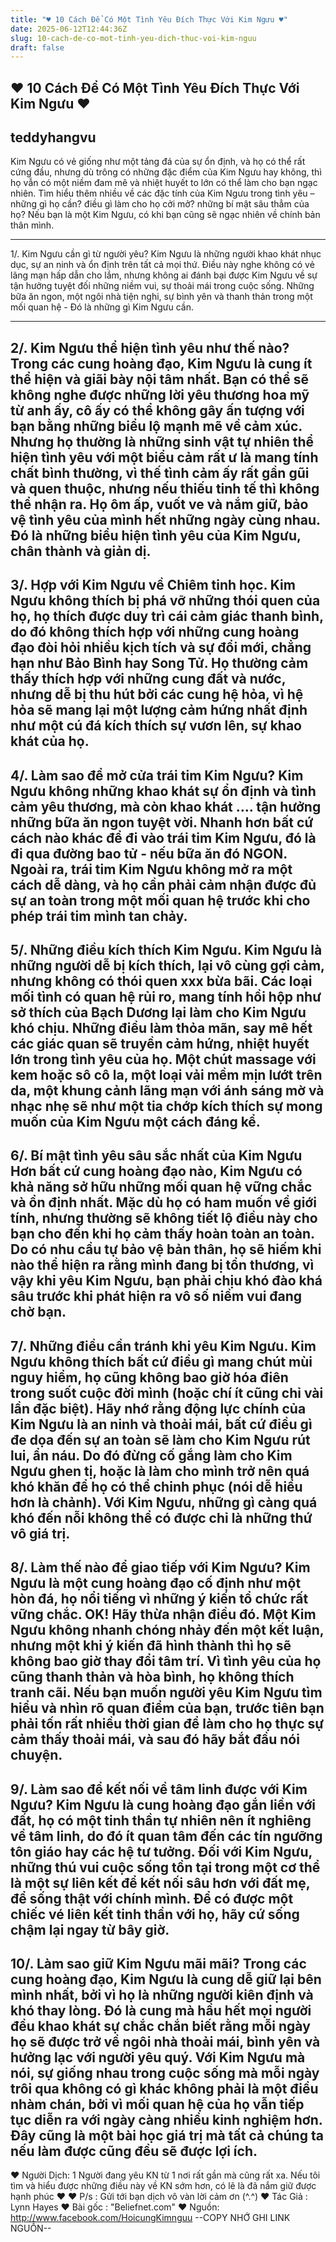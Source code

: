 ```yaml
---
title: "♥ 10 Cách Để Có Một Tình Yêu Đích Thực Với Kim Ngưu ♥"
date: 2025-06-12T12:44:36Z
slug: 10-cach-de-co-mot-tinh-yeu-dich-thuc-voi-kim-nguu
draft: false
---
```


## ♥ 10 Cách Để Có Một Tình Yêu Đích Thực Với Kim Ngưu ♥

## teddyhangvu

Kim Ngưu có vẻ giống như một tảng đá của sự ổn định, và họ có thể rất cứng đầu, nhưng dù trông có những đặc điểm của Kim Ngưu hay không, thì họ vẫn có một niềm đam mê và nhiệt huyết to lớn có thể làm cho bạn ngạc nhiên. Tìm hiểu thêm nhiều về các đặc tính của Kim Ngưu trong tình yêu – những gì họ cần? điều gì làm cho họ cởi mở? những bí mật sâu thẳm của họ? Nếu bạn là một Kim Ngưu, có khi bạn cũng sẽ ngạc nhiên về chính bản thân mình.

----
1/. Kim Ngưu cần gì từ người yêu? 
Kim Ngưu là những người khao khát nhục dục, sự an ninh và ổn định trên tất cả mọi thứ. Điều này nghe không có vẻ lãng mạn hấp dẫn cho lắm, nhưng không ai đánh bại được Kim Ngưu về sự tận hưởng tuyệt đối những niềm vui, sự thoải mái trong cuộc sống. Những bữa ăn ngon, một ngôi nhà tiện nghi, sự bình yên và thanh thản trong một mối quan hệ - Đó là những gì Kim Ngưu cần.

-------

2/. Kim Ngưu thể hiện tình yêu như thế nào?
Trong các cung hoàng đạo, Kim Ngưu là cung ít thể hiện và giãi bày nội tâm nhất. Bạn có thể sẽ không nghe được những lời yêu thương hoa mỹ từ anh ấy, cô ấy có thể không gây ấn tượng với bạn bằng những biểu lộ mạnh mẽ về cảm xúc. Nhưng họ thường là những sinh vật tự nhiên thể hiện tình yêu với một biểu cảm rất ư là mang tính chất bình thường, vì thế tình cảm ấy rất gần gũi và quen thuộc, nhưng nếu thiếu tinh tế thì không thể nhận ra. Họ ôm ấp, vuốt ve và nắm giữ, bảo vệ tình yêu của mình hết những ngày cùng nhau. Đó là những biểu hiện tình yêu của Kim Ngưu, chân thành và giản dị.
------

3/. Hợp với Kim Ngưu về Chiêm tinh học.
Kim Ngưu không thích bị phá vỡ những thói quen của họ, họ thích được duy trì cái cảm giác thanh bình, do đó không thích hợp với những cung hoàng đạo đòi hỏi nhiều kịch tích và sự đổi mới, chẳng hạn như Bảo Bình hay Song Tử. Họ thường cảm thấy thích hợp với những cung đất và nước, nhưng dễ bị thu hút bởi các cung hệ hỏa, vì hệ hỏa sẽ mang lại một lượng cảm hứng nhất định như một cú đá kích thích sự vươn lên, sự khao khát của họ.
------

4/. Làm sao để mở cửa trái tim Kim Ngưu?
Kim Ngưu không những khao khát sự ổn định và tình cảm yêu thương, mà còn khao khát …. tận hưởng những bữa ăn ngon tuyệt vời. Nhanh hơn bất cứ cách nào khác để đi vào trái tim Kim Ngưu, đó là đi qua đường bao tử - nếu bữa ăn đó NGON. Ngoài ra, trái tim Kim Ngưu không mở ra một cách dễ dàng, và họ cần phải cảm nhận được đủ sự an toàn trong một mối quan hệ trước khi cho phép trái tim mình tan chảy.
------

5/. Những điều kích thích Kim Ngưu.
Kim Ngưu là những người dễ bị kích thích, lại vô cùng gợi cảm, nhưng không có thói quen xxx bừa bãi. Các loại mối tình có quan hệ rủi ro, mang tính hồi hộp như sở thích của Bạch Dương lại làm cho Kim Ngưu khó chịu. 
Những điều làm thỏa mãn, say mê hết các giác quan sẽ truyền cảm hứng, nhiệt huyết lớn trong tình yêu của họ. Một chút massage với kem hoặc sô cô la, một loại vải mềm mịn lướt trên da, một khung cảnh lãng mạn với ánh sáng mờ và nhạc nhẹ sẽ như một tia chớp kích thích sự mong muốn của Kim Ngưu một cách đáng kể.
-----

6/. Bí mật tình yêu sâu sắc nhất của Kim Ngưu
Hơn bất cứ cung hoàng đạo nào, Kim Ngưu có khả năng sở hữu những mối quan hệ vững chắc và ổn định nhất. Mặc dù họ có ham muốn về giới tính, nhưng thường sẽ không tiết lộ điều này cho bạn cho đến khi họ cảm thấy hoàn toàn an toàn. Do có nhu cầu tự bảo vệ bản thân, họ sẽ hiếm khi nào thể hiện ra rằng mình đang bị tổn thương, vì vậy khi yêu Kim Ngưu, bạn phải chịu khó đào khá sâu trước khi phát hiện ra vô số niềm vui đang chờ bạn.
-----

7/. Những điều cần tránh khi yêu Kim Ngưu.
Kim Ngưu không thích bất cứ điều gì mang chút mùi nguy hiểm, họ cũng không bao giờ hóa điên trong suốt cuộc đời mình (hoặc chí ít cũng chỉ vài lần đặc biệt). Hãy nhớ rằng động lực chính của Kim Ngưu là an ninh và thoải mái, bất cứ điều gì đe dọa đến sự an toàn sẽ làm cho Kim Ngưu rút lui, ẩn náu. Do đó đừng cố gắng làm cho Kim Ngưu ghen tị, hoặc là làm cho mình trở nên quá khó khăn để họ có thể chinh phục (nói dễ hiểu hơn là chảnh). Với Kim Ngưu, những gì càng quá khó đến nỗi không thể có được chỉ là những thứ vô giá trị.
-----

8/. Làm thế nào để giao tiếp với Kim Ngưu?
Kim Ngưu là một cung hoàng đạo cố định như một hòn đá, họ nổi tiếng vì những ý kiến tổ chức rất vững chắc. OK! Hãy thừa nhận điều đó. Một Kim Ngưu không nhanh chóng nhảy đến một kết luận, nhưng một khi ý kiến đã hình thành thì họ sẽ không bao giờ thay đổi tâm trí. Vì tình yêu của họ cũng thanh thản và hòa bình, họ không thích tranh cãi. Nếu bạn muốn người yêu Kim Ngưu tìm hiểu và nhìn rõ quan điểm của bạn, trước tiên bạn phải tốn rất nhiều thời gian để làm cho họ thực sự cảm thấy thoải mái, và sau đó hãy bắt đầu nói chuyện.
-----

9/. Làm sao để kết nối về tâm linh được với Kim Ngưu?
Kim Ngưu là cung hoàng đạo gắn liền với đất, họ có một tinh thần tự nhiên nên ít nghiêng về tâm linh, do đó ít quan tâm đến các tín ngưỡng tôn giáo hay các hệ tư tưởng. Đối với Kim Ngưu, những thú vui cuộc sống tồn tại trong một cơ thể là một sự liên kết để kết nối sâu hơn với đất mẹ, để sống thật với chính mình. Để có được một chiếc vé liên kết tinh thần với họ, hãy cứ sống chậm lại ngay từ bây giờ.
-----

10/. Làm sao giữ Kim Ngưu mãi mãi?
Trong các cung hoàng đạo, Kim Ngưu là cung dễ giữ lại bên mình nhất, bởi vì họ là những người kiên định và khó thay lòng. Đó là cung mà hầu hết mọi người đều khao khát sự chắc chắn biết rằng mỗi ngày họ sẽ được trở về ngôi nhà thoải mái, bình yên và hưởng lạc với người yêu quý. Với Kim Ngưu mà nói, sự giống nhau trong cuộc sống mà mỗi ngày trôi qua không có gì khác không phải là một điều nhàm chán, bởi vì mối quan hệ của họ vẫn tiếp tục diễn ra với ngày càng nhiều kinh nghiệm hơn. Đây cũng là một bài học giá trị mà tất cả chúng ta nếu làm được cũng đều sẽ được lợi ích.
---


♥ Người Dịch: 1 Người đang yêu KN từ 1 nơi rất gần mà cũng rất xa. Nếu tôi tìm và hiểu được những điều này về KN sớm hơn, có lẽ là đã nắm giữ được hạnh phúc ♥
♥ P/s : Gửi tới bạn dịch vô vàn lời cảm ơn (^.^)
♥ Tác Giả : Lynn Hayes
♥ Bài gốc : "Beliefnet.com"
♥ Nguồn: http://www.facebook.com/HoicungKimnguu
--COPY NHỚ GHI LINK NGUỒN--​ ​